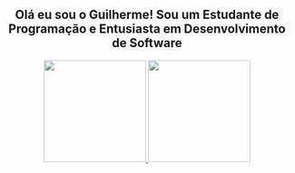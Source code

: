 ##  <div align='center'>Olá eu sou o Guilherme! Sou um Estudante de Programação e Entusiasta em Desenvolvimento de Software</div> 
<div align="center">
  <a href="https://github.com/Guilherme-Joviniano/">
  <img height="180em" src="https://github-readme-stats.vercel.app/api?username=Guilherme-Joviniano&show_icons=true&theme=light&include_all_commits=true&count_private=true"/>
  <img height="180em" src="https://github-readme-stats.vercel.app/api/top-langs/?username=Guilherme-Joviniano&layout=compact&langs_count=7&theme=light"/>
</div>
